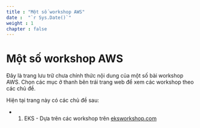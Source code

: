 ```yaml
---
title : "Một số workshop AWS"
date :  "`r Sys.Date()`" 
weight : 1 
chapter : false
---
```


# Một số workshop AWS

Đây là trang lưu trữ chưa chính thức nội dung của một số bài workshop AWS. Chọn các mục ở thanh bên trái trang web để xem các workshop theo các chủ đề.

Hiện tại trang này có các chủ đề sau:
 - 1. EKS - Dựa trên các workshop trên [eksworkshop.com](https://eksworkshop.com)